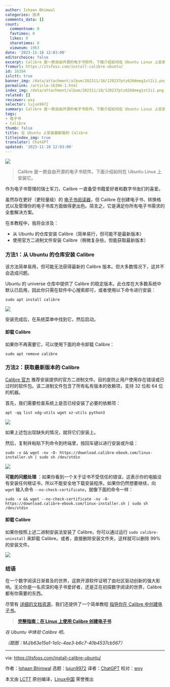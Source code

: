 ```yaml
---
author: Ishaan Bhimwal
categories: 技术
comments_data: []
count:
  commentnum: 0
  favtimes: 0
  likes: 0
  sharetimes: 0
  viewnum: 1963
date: '2023-11-18 12:03:00'
editorchoice: false
excerpt: Calibre 是一款自由开源的电子书软件。下面介绍如何在 Ubuntu Linux 上安装它。
fromurl: https://itsfoss.com/install-calibre-ubuntu/
id: 16394
islctt: true
banner_img: /data/attachment/album/202311/18/120237ptz6266meg1st2i1.png
permalink: /article-16394-1.html
index_img: /data/attachment/album/202311/18/120237ptz6266meg1st2i1.png.thumb.jpg
related: []
reviewer: wxy
selector: lujun9972
summary: Calibre 是一款自由开源的电子书软件。下面介绍如何在 Ubuntu Linux 上安装它。
tags:
- 电子书
- Calibre
thumb: false
title: 在 Ubuntu 上安装最新版的 Calibre
titleindex_img: true
translator: ChatGPT
updated: '2023-11-18 12:03:00'
---
```


![](/data/attachment/album/202311/18/120237ptz6266meg1st2i1.png)



> 
> Calibre 是一款自由开源的电子书软件。下面介绍如何在 Ubuntu Linux 上安装它。
> 
> 
> 


作为电子书管理的瑞士军刀，Calibre 一直备受书籍爱好者和数字书虫们的喜爱。


虽然存在更好（更轻量级）的 [电子书阅读器](https://itsfoss.com/best-ebook-readers-linux/)，但 Calibre 在创建电子书、转换格式以及管理你的电子书库方面做得更出色。简言之，它是满足你所有电子书需求的全套解决方案。


在本教程中，我将会涉及：


* 从 Ubuntu 的仓库安装 Calibre（简单易行，但可能不是最新版本）
* 使用官方二进制文件安装 Calibre（稍微复杂些，但能获取最新版本）


### 方法1：从 Ubuntu 的仓库安装 Calibre


该方法简单易用，但可能无法获得最新的 Calibre 版本。但大多数情况下，这并不会造成问题。


Ubuntu 的 universe 仓库中提供了 Calibre 的稳定版本。此仓库在大多数系统中默认已启用，因此你只需在软件中心搜索即可，或者使用以下命令进行安装：



```
sudo apt install calibre

```

![](/data/attachment/album/202311/18/120313l59b89598e4e5ugk.png)


安装完成后，在系统菜单中找到它，然后启动。


#### 卸载 Calibre


如果你不再需要它，可以使用下面的命令卸载 Calibre：



```
sudo apt remove calibre

```

### 方法2：获取最新版本的 Calibre


[Calibre 官方](https://calibre-ebook.com/download_linux) 推荐安装提供的官方二进制文件。目的是防止用户使用存在错误或已过时的软件包。该二进制文件包含了所有私有版本的依赖项，支持 32 位和 64 位的机器。


首先，我们需要检查系统上是否已经安装了必要的依赖项：



```
apt -qq list xdg-utils wget xz-utils python3

```

![](/data/attachment/album/202311/18/120313eptccjuuforjgtrr.png)


如果上述包出现缺失的情况，就将它们安装上。


然后，复制并粘贴下列命令到终端里，按回车键以进行安装或升级：



```
sudo -v && wget -nv -O- https://download.calibre-ebook.com/linux-installer.sh | sudo sh /dev/stdin

```

![](/data/attachment/album/202311/18/120313vox3xl9yaj9jiei3.png)


**可能的问题处理** ：如果你看到一个关于证书不受信任的错误，这表示你的电脑没有安装任何根证书，所以不能安全地下载安装程序。如果你仍然想要继续，向 `wget` 输入命令 `--no-check-certificate`，就像下面的命令一样：



```
sudo -v && wget --no-check-certificate -nv -O- https://download.calibre-ebook.com/linux-installer.sh | sudo sh /dev/stdin

```

#### 卸载 Calibre


如果你按照上述二进制安装法安装了 Calibre，你可以通过运行 `sudo calibre-uninstall` 来卸载 Calibre。或者，直接删除安装文件夹，这样就可以删除 99% 的安装文件。


![](/data/attachment/album/202311/18/120314jq0tz3uit9u87ut0.png)


### 结语


在一个数字阅读日渐普及的世界，这款开源软件证明了由社区驱动创新的强大影响。无论你是一名资深的电子书爱好者，还是正在初探数字阅读的世界，Calibre 都有你需要的东西。


尽管有 [详细的文档资源](https://calibre-ebook.com/help)，我们还提供了一个简单教程 [指导你在 Calibre 中创建电子书](/article-7977-1.html)。



> 
> **[完整指南：在 Linux 上使用 Calibre 创建电子书](/article-7977-1.html)**
> 
> 
> 


*在 Ubuntu 中体验 Calibre 吧。*


*（题图：MJ/b63e15a1-1a1c-4ae3-b6c7-40b4537cb567）*




---


via: <https://itsfoss.com/install-calibre-ubuntu/>


作者：[Ishaan Bhimwal](https://itsfoss.com/author/community/) 选题：[lujun9972](https://github.com/lujun9972) 译者：[ChatGPT](https://linux.cn/lctt/ChatGPT) 校对：[wxy](https://github.com/wxy)


本文由 [LCTT](https://github.com/LCTT/TranslateProject) 原创编译，[Linux中国](https://linux.cn/) 荣誉推出